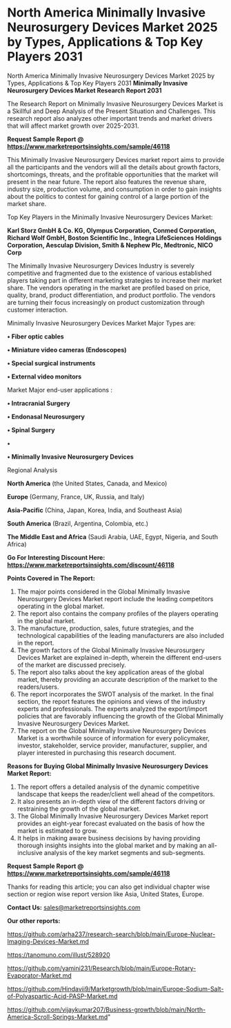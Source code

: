 # North America Minimally Invasive Neurosurgery Devices Market 2025 by Types, Applications & Top Key Players 2031
North America Minimally Invasive Neurosurgery Devices Market 2025 by Types, Applications & Top Key Players 2031
<strong>Minimally Invasive Neurosurgery Devices Market Research Report 2031</strong>

The Research Report on Minimally Invasive Neurosurgery Devices Market is a Skillful and Deep Analysis of the Present Situation and Challenges. This research report also analyzes other important trends and market drivers that will affect market growth over 2025-2031.

<strong>Request Sample Report @ <a href=https://www.marketreportsinsights.com/sample/46118>https://www.marketreportsinsights.com/sample/46118</a></strong>

This Minimally Invasive Neurosurgery Devices market report aims to provide all the participants and the vendors will all the details about growth factors, shortcomings, threats, and the profitable opportunities that the market will present in the near future. The report also features the revenue share, industry size, production volume, and consumption in order to gain insights about the politics to contest for gaining control of a large portion of the market share.

Top Key Players in the Minimally Invasive Neurosurgery Devices Market:

<strong>Karl Storz GmbH & Co. KG, Olympus Corporation, Conmed Corporation, Richard Wolf GmbH, Boston Scientific Inc., Integra LifeSciences Holdings Corporation, Aesculap Division, Smith & Nephew Plc, Medtronic, NICO Corp</strong>

The Minimally Invasive Neurosurgery Devices Industry is severely competitive and fragmented due to the existence of various established players taking part in different marketing strategies to increase their market share. The vendors operating in the market are profiled based on price, quality, brand, product differentiation, and product portfolio. The vendors are turning their focus increasingly on product customization through customer interaction.

Minimally Invasive Neurosurgery Devices Market Major Types are:

<strong>•  Fiber optic cables

•  Miniature video cameras (Endoscopes)

•  Special surgical instruments

•  External video monitors</strong>

Market Major end-user applications :

<strong>•  Intracranial Surgery

•  Endonasal Neurosurgery

•  Spinal Surgery

•  

•  Minimally Invasive Neurosurgery Devices</strong>

Regional Analysis

</u><strong><b>North America</b></strong> (the United States, Canada, and Mexico)

<strong><b>Europe </b></strong>(Germany, France, UK, Russia, and Italy)

<strong><b>Asia-Pacific</b></strong> (China, Japan, Korea, India, and Southeast Asia)

<strong><b>South America</b></strong> (Brazil, Argentina, Colombia, etc.)

<strong><b>The Middle East and Africa</b></strong> (Saudi Arabia, UAE, Egypt, Nigeria, and South Africa)

<strong>Go For Interesting Discount Here: <a href=https://www.marketreportsinsights.com/discount/46118>https://www.marketreportsinsights.com/discount/46118</a></strong>

<strong>Points Covered in The Report:</strong>
<ol>
  <li>The major points considered in the Global Minimally Invasive Neurosurgery Devices Market report include the leading competitors operating in the global market.</li>
  <li>The report also contains the company profiles of the players operating in the global market.</li>
  <li>The manufacture, production, sales, future strategies, and the technological capabilities of the leading manufacturers are also included in the report.</li>
  <li>The growth factors of the Global Minimally Invasive Neurosurgery Devices Market are explained in-depth, wherein the different end-users of the market are discussed precisely.</li>
  <li>The report also talks about the key application areas of the global market, thereby providing an accurate description of the market to the readers/users.</li>
  <li>The report incorporates the SWOT analysis of the market. In the final section, the report features the opinions and views of the industry experts and professionals. The experts analyzed the export/import policies that are favorably influencing the growth of the Global Minimally Invasive Neurosurgery Devices Market.</li>
  <li>The report on the Global Minimally Invasive Neurosurgery Devices Market is a worthwhile source of information for every policymaker, investor, stakeholder, service provider, manufacturer, supplier, and player interested in purchasing this research document.</li>
</ol>
<strong>Reasons for Buying Global Minimally Invasive Neurosurgery Devices Market Report:</strong>

<ol>
  <li>The report offers a detailed analysis of the dynamic competitive landscape that keeps the reader/client well ahead of the competitors.</li>
  <li>It also presents an in-depth view of the different factors driving or restraining the growth of the global market.</li>
  <li>The Global Minimally Invasive Neurosurgery Devices Market report provides an eight-year forecast evaluated on the basis of how the market is estimated to grow.</li>
  <li>It helps in making aware business decisions by having providing thorough insights insights into the global market and by making an all-inclusive analysis of the key market segments and sub-segments.</li>
</ol>
<strong>Request Sample Report @ <a href=https://www.marketreportsinsights.com/sample/46118>https://www.marketreportsinsights.com/sample/46118</a></strong>


Thanks for reading this article; you can also get individual chapter wise section or region wise report version like Asia, United States, Europe.

<strong>Contact Us:</strong>
sales@marketreportsinsights.com

<strong>Our other reports:</strong>

<a href=https://github.com/arha237/research-search/blob/main/Europe-Nuclear-Imaging-Devices-Market.md>https://github.com/arha237/research-search/blob/main/Europe-Nuclear-Imaging-Devices-Market.md</a>

<a href=https://tanomuno.com/illust/528920>https://tanomuno.com/illust/528920</a>

<a href=https://github.com/yamini231/Research/blob/main/Europe-Rotary-Evaporator-Market.md>https://github.com/yamini231/Research/blob/main/Europe-Rotary-Evaporator-Market.md</a>

<a href=https://github.com/Hindavii9/Marketgrowth/blob/main/Europe-Sodium-Salt-of-Polyaspartic-Acid-PASP-Market.md>https://github.com/Hindavii9/Marketgrowth/blob/main/Europe-Sodium-Salt-of-Polyaspartic-Acid-PASP-Market.md</a>

<a href=https://github.com/vijaykumar207/Business-growth/blob/main/North-America-Scroll-Springs-Market.md>https://github.com/vijaykumar207/Business-growth/blob/main/North-America-Scroll-Springs-Market.md</a>"
